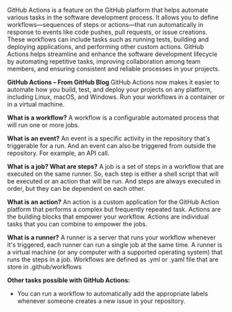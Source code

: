 GitHub Actions is a feature on the GitHub platform that helps automate various tasks in the software development process. It allows you to define workflows—sequences of steps or actions—that run automatically in response to events like code pushes, pull requests, or issue creations. These workflows can include tasks such as running tests, building and deploying applications, and performing other custom actions. GitHub Actions helps streamline and enhance the software development lifecycle by automating repetitive tasks, improving collaboration among team members, and ensuring consistent and reliable processes in your projects.

**GitHub Actions – From GitHub Blog**
GitHub Actions now makes it easier to automate how you build, test, and deploy your projects on any platform, including Linux, macOS, and Windows. Run your workflows in a container or in a virtual machine.

**What is a workflow?**
A workflow is a configurable automated process that will run one or more jobs.

**What is an event?**
An event is a specific activity in the repository that's triggerable for a run. And an event can also be triggered from outside the repository. For example, an API call.

**What is a job? What are steps?**
A job is a set of steps in a workflow that are executed on the same runner. So, each step is either a shell script that will be executed or an action that will be run.
And steps are always executed in order, but they can be dependent on each other.

**What is an action?**
An action is a custom application for the GitHub Action platform that performs a complex but frequently repeated task. 
Actions are the building blocks that empower your workflow. 
Actions are individual tasks that you can combine to empower the jobs.

**What is a runner?**
A runner is a server that runs your workflow whenever it's triggered, each runner can run a single job at the same time.
A runner is a virtual machine (or any computer with a supported operating system) that runs the steps in a job.
Workflows are defined as .yml or .yaml file that are store in .github/workflows

**Other tasks possible with GitHub Actions:**
* You can run a workflow to automatically add the appropriate labels whenever someone creates a new issue in your repository. 

